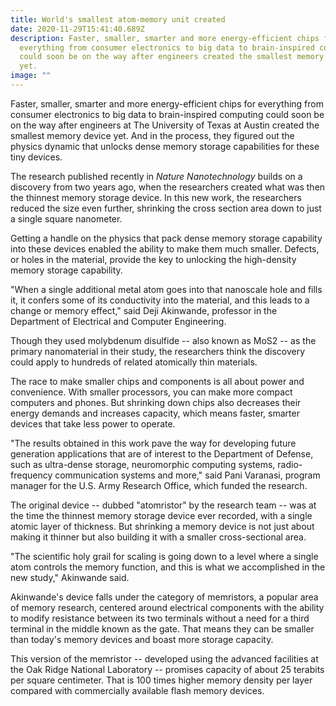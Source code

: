 ```yaml
---
title: World's smallest atom-memory unit created
date: 2020-11-29T15:41:40.689Z
description: Faster, smaller, smarter and more energy-efficient chips for
  everything from consumer electronics to big data to brain-inspired computing
  could soon be on the way after engineers created the smallest memory device
  yet.
image: ""
---
```

<!--StartFragment-->

Faster, smaller, smarter and more energy-efficient chips for everything from consumer electronics to big data to brain-inspired computing could soon be on the way after engineers at The University of Texas at Austin created the smallest memory device yet. And in the process, they figured out the physics dynamic that unlocks dense memory storage capabilities for these tiny devices.

The research published recently in *Nature Nanotechnology* builds on a discovery from two years ago, when the researchers created what was then the thinnest memory storage device. In this new work, the researchers reduced the size even further, shrinking the cross section area down to just a single square nanometer.

Getting a handle on the physics that pack dense memory storage capability into these devices enabled the ability to make them much smaller. Defects, or holes in the material, provide the key to unlocking the high-density memory storage capability.

"When a single additional metal atom goes into that nanoscale hole and fills it, it confers some of its conductivity into the material, and this leads to a change or memory effect," said Deji Akinwande, professor in the Department of Electrical and Computer Engineering.

Though they used molybdenum disulfide -- also known as MoS2 -- as the primary nanomaterial in their study, the researchers think the discovery could apply to hundreds of related atomically thin materials.

The race to make smaller chips and components is all about power and convenience. With smaller processors, you can make more compact computers and phones. But shrinking down chips also decreases their energy demands and increases capacity, which means faster, smarter devices that take less power to operate.

"The results obtained in this work pave the way for developing future generation applications that are of interest to the Department of Defense, such as ultra-dense storage, neuromorphic computing systems, radio-frequency communication systems and more," said Pani Varanasi, program manager for the U.S. Army Research Office, which funded the research.

The original device -- dubbed "atomristor" by the research team -- was at the time the thinnest memory storage device ever recorded, with a single atomic layer of thickness. But shrinking a memory device is not just about making it thinner but also building it with a smaller cross-sectional area.

"The scientific holy grail for scaling is going down to a level where a single atom controls the memory function, and this is what we accomplished in the new study," Akinwande said.

Akinwande's device falls under the category of memristors, a popular area of memory research, centered around electrical components with the ability to modify resistance between its two terminals without a need for a third terminal in the middle known as the gate. That means they can be smaller than today's memory devices and boast more storage capacity.

This version of the memristor -- developed using the advanced facilities at the Oak Ridge National Laboratory -- promises capacity of about 25 terabits per square centimeter. That is 100 times higher memory density per layer compared with commercially available flash memory devices.



<!--EndFragment-->
